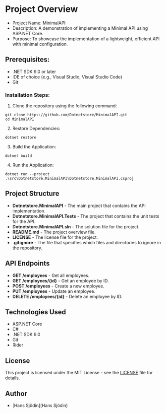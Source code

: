# Project Overview

* Project Name: MinimalAPI
* Description: A demonstration of implementing a Minimal API using ASP.NET Core.
* Purpose: To showcase the implementation of a lightweight, efficient API with minimal configuration.

## Prerequisites:

* .NET SDK 9.0 or later
* IDE of choice (e.g., Visual Studio, Visual Studio Code)
* Git

### Installation Steps:
1. Clone the repository using the following command:
``` 
git clone https://github.com/Dotnetstore/MinimalAPI.git
cd MinimalAPI
```
2. Restore Dependencies:
```
dotnet restore
```
3. Build the Application:
```
dotnet build
```
4. Run the Application:
```
dotnet run --project .\src\Dotnetstore.MinimalAPI\Dotnetstore.MinimalAPI.csproj
```

## Project Structure
* **Dotnetstore.MinimalAPI** - The main project that contains the API implementation.
* **Dotnetstore.MinimalAPI.Tests** - The project that contains the unit tests for the API.
* **Dotnetstore.MinimalAPI.sln** - The solution file for the project.
* **README.md** - The project overview file.
* **LICENSE** - The license file for the project.
* **.gitignore** - The file that specifies which files and directories to ignore in the repository.

## API Endpoints
* **GET /employees** - Get all employees.
* **GET /employees/{id}** - Get an employee by ID.
* **POST /employees** - Create a new employee.
* **PUT /employees** - Update an employee.
* **DELETE /employees/{id}** - Delete an employee by ID.

## Technologies Used
* ASP.NET Core
* C#
* .NET SDK 9.0
* Git
* Rider

## License
This project is licensed under the MIT License - see the [LICENSE](LICENSE) file for details.

## Author
* [Hans Sjödin](Hans Sjödin)